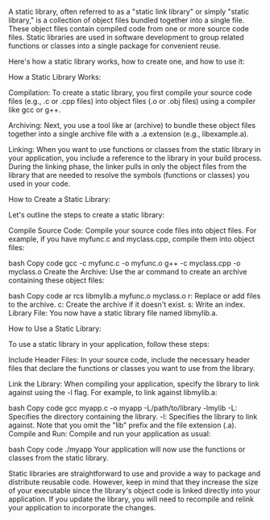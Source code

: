 A static library, often referred to as a "static link library" or simply "static library," is a collection of object files bundled together into a single file. These object files contain compiled code from one or more source code files. Static libraries are used in software development to group related functions or classes into a single package for convenient reuse.

Here's how a static library works, how to create one, and how to use it:

How a Static Library Works:

Compilation: To create a static library, you first compile your source code files (e.g., .c or .cpp files) into object files (.o or .obj files) using a compiler like gcc or g++.

Archiving: Next, you use a tool like ar (archive) to bundle these object files together into a single archive file with a .a extension (e.g., libexample.a).

Linking: When you want to use functions or classes from the static library in your application, you include a reference to the library in your build process. During the linking phase, the linker pulls in only the object files from the library that are needed to resolve the symbols (functions or classes) you used in your code.

How to Create a Static Library:

Let's outline the steps to create a static library:

Compile Source Code:
Compile your source code files into object files. For example, if you have myfunc.c and myclass.cpp, compile them into object files:

bash
Copy code
gcc -c myfunc.c -o myfunc.o
g++ -c myclass.cpp -o myclass.o
Create the Archive:
Use the ar command to create an archive containing these object files:

bash
Copy code
ar rcs libmylib.a myfunc.o myclass.o
r: Replace or add files to the archive.
c: Create the archive if it doesn't exist.
s: Write an index.
Library File: You now have a static library file named libmylib.a.

How to Use a Static Library:

To use a static library in your application, follow these steps:

Include Header Files:
In your source code, include the necessary header files that declare the functions or classes you want to use from the library.

Link the Library:
When compiling your application, specify the library to link against using the -l flag. For example, to link against libmylib.a:

bash
Copy code
gcc myapp.c -o myapp -L/path/to/library -lmylib
-L: Specifies the directory containing the library.
-l: Specifies the library to link against. Note that you omit the "lib" prefix and the file extension (.a).
Compile and Run:
Compile and run your application as usual:

bash
Copy code
./myapp
Your application will now use the functions or classes from the static library.

Static libraries are straightforward to use and provide a way to package and distribute reusable code. However, keep in mind that they increase the size of your executable since the library's object code is linked directly into your application. If you update the library, you will need to recompile and relink your application to incorporate the changes.
